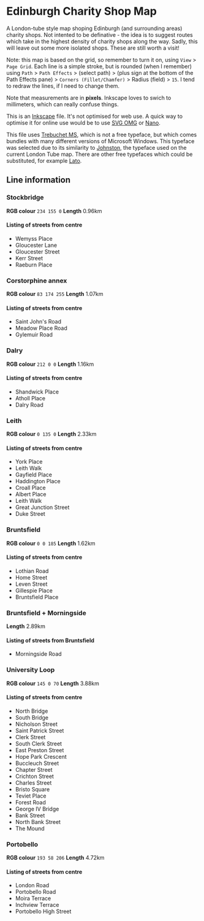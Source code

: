 # Edinburgh Charity Shop Map
A London-tube style map shoping Edinburgh (and surrounding areas) charity shops. Not intented to be definative - the idea is to suggest routes which take in the highest density of charity shops along the way. Sadly, this will leave out some more isolated shops. These are still worth a visit!

Note: this map is based on the grid, so remember to turn it on, using `View` > `Page Grid`. Each line is a simple stroke, but is rounded (when I remember) using `Path` > `Path Effects` > (select path) > (plus sign at the bottom of the Path Effects pane) > `Corners (Fillet/Chamfer)` > Radius (field) > `15`. I tend to redraw the lines, if I need to change them.

Note that measurements are in **pixels**. Inkscape loves to swich to millimeters, which can really confuse things.

This is an [Inkscape](https://inkscape.org/) file. It's not optimised for web use. A quick way to optimise it for online use would be to use [SVG OMG](https://jakearchibald.github.io/svgomg/) or [Nano](https://vecta.io/nano).

This file uses [Trebuchet MS](https://docs.microsoft.com/en-us/typography/font-list/trebuchet-ms), which is not a free typeface, but which comes bundles with many different versions of Microsoft Windows. This typeface was selected due to its similarity to [Johnston](https://tfl.gov.uk/info-for/suppliers-and-contractors/font-requests), the typeface used on the current London Tube map. There are other free typefaces which could be substituted, for example [Lato](https://fonts.google.com/specimen/Lato).

## Line information

### Stockbridge
**RGB colour** `234 155 0`
**Length** 0.96km

#### Listing of streets from centre
- Wemyss Place
- Gloucester Lane
- Gloucester Street
- Kerr Street
- Raeburn Place

### Corstorphine annex
**RGB colour** `83 174 255`
**Length** 1.07km

#### Listing of streets from centre
- Saint John's Road
- Meadow Place Road
- Gylemuir Road

### Dalry
**RGB colour** `212 0 0`
**Length** 1.16km

#### Listing of streets from centre
- Shandwick Place
- Atholl Place
- Dalry Road

### Leith
**RGB colour** `0 135 0`
**Length** 2.33km

#### Listing of streets from centre
- York Place
- Leith Walk
- Gayfield Place
- Haddington Place
- Croall Place
- Albert Place
- Leith Walk
- Great Junction Street
- Duke Street

### Bruntsfield
**RGB colour** `0 0 185`
**Length** 1.62km

#### Listing of streets from centre
- Lothian Road
- Home Street
- Leven Street
- Gillespie Place
- Bruntsfield Place

### Bruntsfield + Morningside
**Length**  2.89km

#### Listing of streets from Bruntsfield
- Morningside Road

### University Loop
**RGB colour** `145 0 70`
**Length** 3.88km

#### Listing of streets from centre
- North Bridge
- South Bridge
- Nicholson Street
- Saint Patrick Street
- Clerk Street
- South Clerk Street
- East Preston Street
- Hope Park Crescent
- Buccleuch Street
- Chapter Street
- Crichton Street
- Charles Street
- Bristo Square
- Teviet Place
- Forest Road
- George IV Bridge
- Bank Street
- North Bank Street
- The Mound

### Portobello
**RGB colour** `193 58 206`
**Length** 4.72km

#### Listing of streets from centre
- London Road
- Portobello Road
- Moira Terrace
- Inchview Terrace
- Portobello High Street
